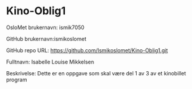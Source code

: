 # Kino-Oblig1

OsloMet brukernavn: ismik7050

GitHub brukernavn:ismikoslomet

GitHub repo URL: https://github.com/Ismikoslomet/Kino-Oblig1.git

Fulltnavn: Isabelle Louise Mikkelsen

Beskrivelse:
Dette er en oppgave som skal være del 1 av 3 av et kinobillet program 
